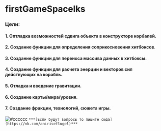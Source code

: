 # firstGameSpaceIks
### Цели:
#### 1. Оптладка возможностей сдвига объекта в конструкторе корбалей.
#### 2. Создание функции для определения соприкосновения хитбоксов.
#### 3. Создание функции для переноса массива данных в хитбоксы.
#### 4. Создание функции для расчета энерции и векторов сил действующих на корабль.
#### 5. Отладка и введение гравитации.
#### 6. Создание карты/мира/уровня.
#### 7. Создание фракции, технологий, сюжета игры.


![#cccccc](https://placehold.it/15/f03c15/000000?text=+) `***[Если будут вопросы то пишите сюда](https://vk.com/aniriseflugel)***`
